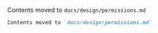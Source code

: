 Contents moved to `docs/design/permissions.md`
````markdown
Contents moved to `docs/design/permissions.md`
````
